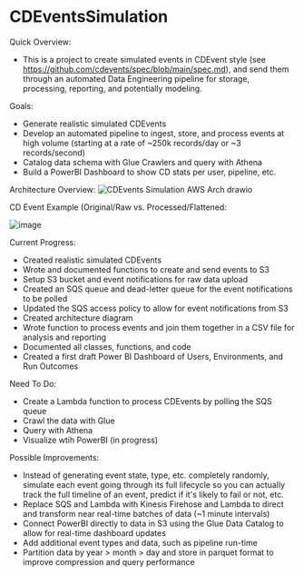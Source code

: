 # CDEventsSimulation
Quick Overview:
- This is a project to create simulated events in CDEvent style (see https://github.com/cdevents/spec/blob/main/spec.md), and send them through an automated Data Engineering pipeline for storage, processing, reporting, and potentially modeling.

Goals:
- Generate realistic simulated CDEvents
- Develop an automated pipeline to ingest, store, and process events at high volume (starting at a rate of ~250k records/day or ~3 records/second)
- Catalog data schema with Glue Crawlers and query with Athena
- Build a PowerBI Dashboard to show CD stats per user, pipeline, etc.

Architecture Overview:
![CDEvents Simulation AWS Arch drawio](https://user-images.githubusercontent.com/36463300/227257049-b562eb4e-985b-4a20-a746-e8652809ac6b.png)


CD Event Example (Original/Raw vs. Processed/Flattened:

![image](https://user-images.githubusercontent.com/36463300/227565258-720cc6e0-72e1-4dd8-a691-4cbb4b71b965.png)

Current Progress:
- Created realistic simulated CDEvents
- Wrote and documented functions to create and send events to S3
- Setup S3 bucket and event notifications for raw data upload
- Created an SQS queue and dead-letter queue for the event notifications to be polled
- Updated the SQS access policy to allow for event notifications from S3
- Created architecture diagram
- Wrote function to process events and join them together in a CSV file for analysis and reporting
- Documented all classes, functions, and code
- Created a first draft Power BI Dashboard of Users, Environments, and Run Outcomes

Need To Do:
- Create a Lambda function to process CDEvents by polling the SQS queue
- Crawl the data with Glue
- Query with Athena
- Visualize wtih PowerBI (in progress)

Possible Improvements:
- Instead of generating event state, type, etc. completely randomly, simulate each event going through its full lifecycle so you can actually track the full timeline of an event, predict if it's likely to fail or not, etc.
- Replace SQS and Lambda with Kinesis Firehose and Lambda to direct and transform near real-time batches of data (~1 minute intervals)
- Connect PowerBI directly to data in S3 using the Glue Data Catalog to allow for real-time dashboard updates
- Add additional event types and data, such as pipeline run-time
- Partition data by year > month > day and store in parquet format to improve compression and query performance
